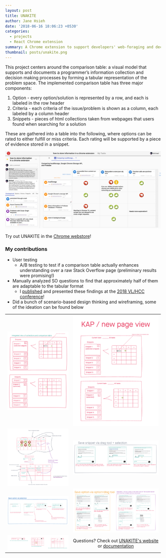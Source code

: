 ```yaml
---
layout: post
title: UNAKITE
author: Jane Hsieh
date: '2018-06-16 18:06:23 +0530'
categories:
  - projects
  - React Chrome extension
summary: A Chrome extension to support developers' web-foraging and decision-making
thumbnail: posts/unakite.png
---
```


This project centers around the comparison table: a visual model that supports and documents a programmer’s information collection and decision making processes by forming a tabular representation of the problem space. The implemented comparison table has three major components:

1. Option - every option/solution is represented by a row, and each is labeled in the row header
2. Criteria - each criteria of the issue/problem is shown as a column, each labeled by a column header
3. Snippets - pieces of html collections taken from webpages that users found when searching for a solution

These are gathered into a table into the following, where options can be rated to either fulfill or miss criteria. Each rating will be supported by a piece of evidence stored in a snippet.

<img src="/assets/img/posts/unakite.png" class="terminal-img">

Try out UNAKITE in the [Chrome webstore](https://chrome.google.com/webstore/detail/unakite/mbphcbmclhpjpdidjkgakgmdecfpkjhm)!

<h3>My contributions</h3>

- User testing
  - A/B testing to test if a comparison table actually enhances understanding over a raw Stack Overflow page (preliminary results were promising!)
- Manually analyzed SO questions to find that approximately half of them are adaptable to the tabular format
  - I [published](http://www.cs.cmu.edu/~NatProg/papers/p305-hsieh.pdf) and presented these findings at the [2018 VL/HCC conference](https://vlhcc18.github.io/)!
- Did a bunch of scenario-based design thinking and wireframing, some of the ideation can be found below

<table cellspacing="0" cellpadding="0" border="0">
    <tr>
        <td style="text-align: center;">
            <img src="/assets/img/unakite-wireframes/collections:table integration.png" class="taskat-screenshots">
            <br />
        </td>
        <td style="text-align: center;">
            <img src="/assets/img/unakite-wireframes/integrated-view.png" class="taskat-screenshots">
            <br />
        </td>
    </tr>
    <tr>
        <td style="text-align: center;">
            <img src="/assets/img/unakite-wireframes/list:table view.png" class="taskat-screenshots">
            <br />
        </td>
        <td style="text-align: center;">
            <img src="/assets/img/unakite-wireframes/save 2.png" class="taskat-screenshots">
            <br />
        </td>
    </tr>
    <tr>
        <td style="text-align: center;">
            <img src="/assets/img/unakite-wireframes/save select.png" class="taskat-screenshots">
            <br />
        </td>
        <td style="text-align: center;">
            <img src="/assets/img/unakite-wireframes/save.png" class="taskat-screenshots">
            <br />
        </td>
    </tr>
    <tr>
        <td style="text-align: center;">
            <img src="/assets/img/unakite-wireframes/snippet shortcut.png" class="taskat-screenshots">
            <br />
        </td>
        <td style="text-align: center;">
            Questions? Check out <a href="https://unakite.info">UNAKITE's website</a> or <a href="https://unakite.info/docs/get-started/overview">documentation</a>
        </td>
    </tr>
</table>
